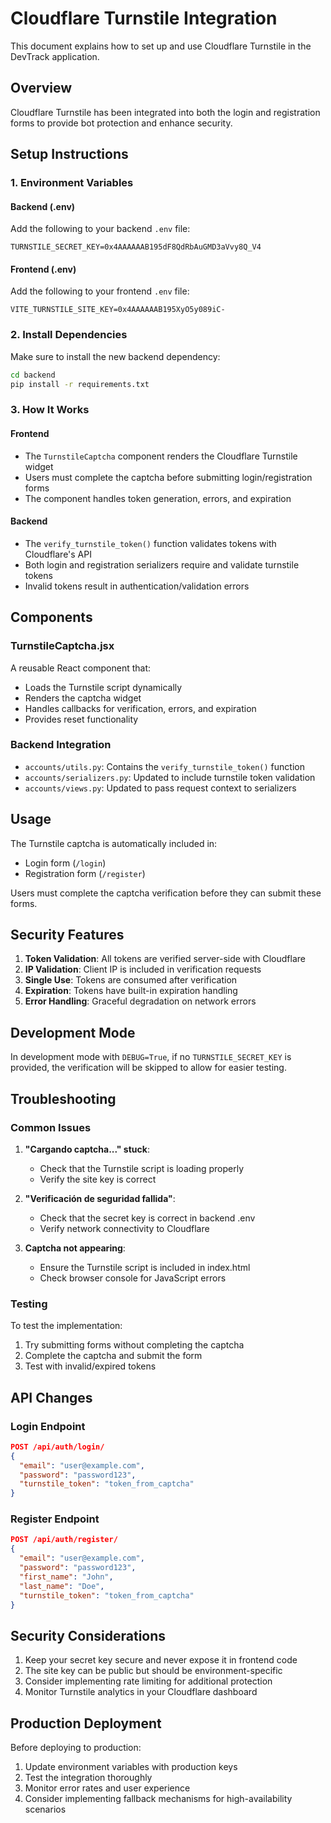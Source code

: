 # Cloudflare Turnstile Integration

This document explains how to set up and use Cloudflare Turnstile in the DevTrack application.

## Overview

Cloudflare Turnstile has been integrated into both the login and registration forms to provide bot protection and enhance security.

## Setup Instructions

### 1. Environment Variables

#### Backend (.env)
Add the following to your backend `.env` file:
```
TURNSTILE_SECRET_KEY=0x4AAAAAAB195dF8QdRbAuGMD3aVvy8Q_V4
```

#### Frontend (.env)
Add the following to your frontend `.env` file:
```
VITE_TURNSTILE_SITE_KEY=0x4AAAAAAB195XyO5y089iC-
```

### 2. Install Dependencies

Make sure to install the new backend dependency:
```bash
cd backend
pip install -r requirements.txt
```

### 3. How It Works

#### Frontend
- The `TurnstileCaptcha` component renders the Cloudflare Turnstile widget
- Users must complete the captcha before submitting login/registration forms
- The component handles token generation, errors, and expiration

#### Backend
- The `verify_turnstile_token()` function validates tokens with Cloudflare's API
- Both login and registration serializers require and validate turnstile tokens
- Invalid tokens result in authentication/validation errors

## Components

### TurnstileCaptcha.jsx
A reusable React component that:
- Loads the Turnstile script dynamically
- Renders the captcha widget
- Handles callbacks for verification, errors, and expiration
- Provides reset functionality

### Backend Integration
- `accounts/utils.py`: Contains the `verify_turnstile_token()` function
- `accounts/serializers.py`: Updated to include turnstile token validation
- `accounts/views.py`: Updated to pass request context to serializers

## Usage

The Turnstile captcha is automatically included in:
- Login form (`/login`)
- Registration form (`/register`)

Users must complete the captcha verification before they can submit these forms.

## Security Features

1. **Token Validation**: All tokens are verified server-side with Cloudflare
2. **IP Validation**: Client IP is included in verification requests
3. **Single Use**: Tokens are consumed after verification
4. **Expiration**: Tokens have built-in expiration handling
5. **Error Handling**: Graceful degradation on network errors

## Development Mode

In development mode with `DEBUG=True`, if no `TURNSTILE_SECRET_KEY` is provided, the verification will be skipped to allow for easier testing.

## Troubleshooting

### Common Issues

1. **"Cargando captcha..." stuck**: 
   - Check that the Turnstile script is loading properly
   - Verify the site key is correct

2. **"Verificación de seguridad fallida"**:
   - Check that the secret key is correct in backend .env
   - Verify network connectivity to Cloudflare

3. **Captcha not appearing**:
   - Ensure the Turnstile script is included in index.html
   - Check browser console for JavaScript errors

### Testing

To test the implementation:
1. Try submitting forms without completing the captcha
2. Complete the captcha and submit the form
3. Test with invalid/expired tokens

## API Changes

### Login Endpoint
```json
POST /api/auth/login/
{
  "email": "user@example.com",
  "password": "password123",
  "turnstile_token": "token_from_captcha"
}
```

### Register Endpoint
```json
POST /api/auth/register/
{
  "email": "user@example.com",
  "password": "password123",
  "first_name": "John",
  "last_name": "Doe",
  "turnstile_token": "token_from_captcha"
}
```

## Security Considerations

1. Keep your secret key secure and never expose it in frontend code
2. The site key can be public but should be environment-specific
3. Consider implementing rate limiting for additional protection
4. Monitor Turnstile analytics in your Cloudflare dashboard

## Production Deployment

Before deploying to production:
1. Update environment variables with production keys
2. Test the integration thoroughly
3. Monitor error rates and user experience
4. Consider implementing fallback mechanisms for high-availability scenarios
